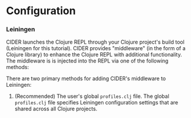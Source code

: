 # Configuration

### Leiningen

CIDER launches the Clojure REPL through your Clojure project's build tool (Leiningen for this tutorial). CIDER provides "middleware" (in the form of a Clojure library) to enhance the Clojure REPL with additional functionality. The middleware is is injected into the REPL via one of the following methods:

There are two primary methods for adding CIDER's middleware to Leiningen:

1. (Recommended) The user's global ```profiles.clj``` file. The global ```profiles.clj``` file specifies Leiningen configuration settings that are shared across all Clojure projects.

